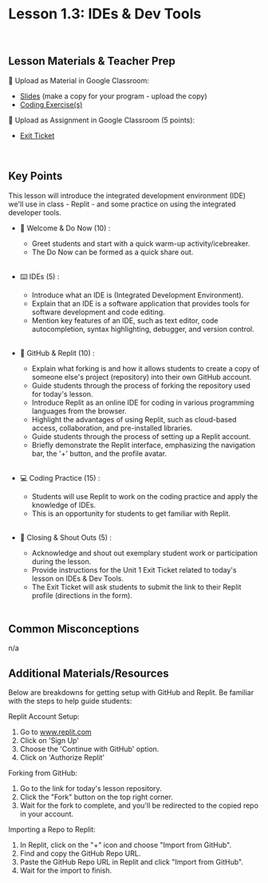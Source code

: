 # Lesson 1.3: IDEs & Dev Tools

<br>

## Lesson Materials & Teacher Prep

📖 Upload as Material in Google Classroom:
- [Slides](https://docs.google.com/presentation/d/1Cto6KrtcS8IN7qHeR-olOwXsyji2r7B9nBmnpQRe7hs/edit?usp=sharing) (make a copy for your program - upload the copy)
- [Coding Exercise(s)](https://github.com/JillVanO/int-u1l3-23-24-student-exercises)

📝 Upload as Assignment in Google Classroom (5 points):
- [Exit Ticket](https://forms.gle/a64fPgfpji2fcGVo8)

<br>

## Key Points
This lesson will introduce the integrated development environment (IDE) we'll use in class - Replit - and some practice on using the integrated developer tools.


- 👋 Welcome & Do Now (10) : 
    - Greet students and start with a quick warm-up activity/icebreaker.
    - The Do Now can be formed as a quick share out.<br><br>

- ⌨️ IDEs (5) :
    - Introduce what an IDE is (Integrated Development Environment).
    - Explain that an IDE is a software application that provides tools for software development and code editing.
    - Mention key features of an IDE, such as text editor, code autocompletion, syntax highlighting, debugger, and version control.<br><br>

- 👾 GitHub & Replit (10) : 
    - Explain what forking is and how it allows students to create a copy of someone else's project (repository) into their own GitHub account.
    - Guide students through the process of forking the repository used for today's lesson.
    - Introduce Replit as an online IDE for coding in various programming languages from the browser.
    - Highlight the advantages of using Replit, such as cloud-based access, collaboration, and pre-installed libraries.
    - Guide students through the process of setting up a Replit account.
    - Briefly demonstrate the Replit interface, emphasizing the navigation bar, the '+' button, and the profile avatar.<br><br>

- 💻 Coding Practice (15) : 
    - Students will use Replit to work on the coding practice and apply the knowledge of IDEs.
    - This is an opportunity for students to get familiar with Replit.<br><br>

- 🎉 Closing & Shout Outs (5) :
    - Acknowledge and shout out exemplary student work or participation during the lesson.
    - Provide instructions for the Unit 1 Exit Ticket related to today's lesson on IDEs & Dev Tools.
    - The Exit Ticket will ask students to submit the link to their Replit profile (directions in the form).<br><br>


## Common Misconceptions
n/a

## Additional Materials/Resources

Below are breakdowns for getting setup with GitHub and Replit. Be familiar with the steps to help guide students:

Replit Account Setup:
1. Go to www.replit.com
2. Click on 'Sign Up'
3. Choose the 'Continue with GitHub' option.
4. Click on 'Authorize Replit'

Forking from GitHub:
1. Go to the link for today's lesson repository.
2. Click the "Fork" button on the top right corner.
3. Wait for the fork to complete, and you'll be redirected to the copied repo in your account.

Importing a Repo to Replit:
1. In Replit, click on the "+" icon and choose "Import from GitHub".
2. Find and copy the GitHub Repo URL.
3. Paste the GitHub Repo URL in Replit and click "Import from GitHub".
4. Wait for the import to finish.



